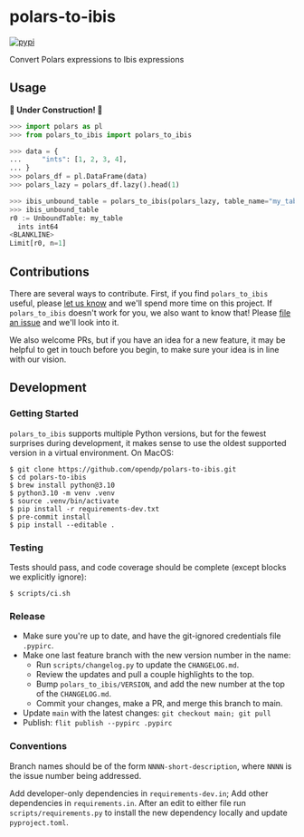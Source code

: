 # polars-to-ibis

[![pypi](https://img.shields.io/pypi/v/polars_to_ibis)](https://pypi.org/project/polars_to_ibis/)

Convert Polars expressions to Ibis expressions

## Usage

**🚧 Under Construction! 🚧**

```python
>>> import polars as pl
>>> from polars_to_ibis import polars_to_ibis

>>> data = {
...     "ints": [1, 2, 3, 4],
... }
>>> polars_df = pl.DataFrame(data)
>>> polars_lazy = polars_df.lazy().head(1)

>>> ibis_unbound_table = polars_to_ibis(polars_lazy, table_name="my_table")
>>> ibis_unbound_table
r0 := UnboundTable: my_table
  ints int64
<BLANKLINE>
Limit[r0, n=1]

```


## Contributions

There are several ways to contribute. First, if you find `polars_to_ibis` useful, please [let us know](mailto:info@opendp.org) and we'll spend more time on this project. If `polars_to_ibis` doesn't work for you, we also want to know that! Please [file an issue](https://github.com/opendp/polars-to-ibis/issues/new/choose) and we'll look into it.

We also welcome PRs, but if you have an idea for a new feature, it may be helpful to get in touch before you begin, to make sure your idea is in line with our vision.

## Development

### Getting Started

`polars_to_ibis` supports multiple Python versions, but for the fewest surprises during development, it makes sense to use the oldest supported version in a virtual environment. On MacOS:
```shell
$ git clone https://github.com/opendp/polars-to-ibis.git
$ cd polars-to-ibis
$ brew install python@3.10
$ python3.10 -m venv .venv
$ source .venv/bin/activate
$ pip install -r requirements-dev.txt
$ pre-commit install
$ pip install --editable .
```

### Testing

Tests should pass, and code coverage should be complete (except blocks we explicitly ignore):
```shell
$ scripts/ci.sh
```

### Release

- Make sure you're up to date, and have the git-ignored credentials file `.pypirc`.
- Make one last feature branch with the new version number in the name:
  - Run `scripts/changelog.py` to update the `CHANGELOG.md`.
  - Review the updates and pull a couple highlights to the top.
  - Bump `polars_to_ibis/VERSION`, and add the new number at the top of the `CHANGELOG.md`.
  - Commit your changes, make a PR, and merge this branch to main.
- Update `main` with the latest changes: `git checkout main; git pull`
- Publish: `flit publish --pypirc .pypirc`

### Conventions

Branch names should be of the form `NNNN-short-description`, where `NNNN` is the issue number being addressed.

Add developer-only dependencies in `requirements-dev.in`; Add other dependencies in `requirements.in`. After an edit to either file run `scripts/requirements.py` to install the new dependency locally and update `pyproject.toml`.
